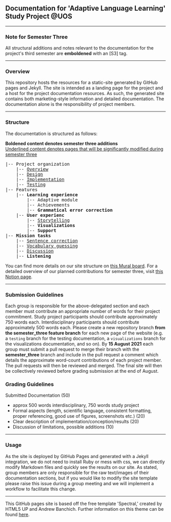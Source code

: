 ## Documentation for 'Adaptive Language Learning' Study Project @UOS

---

### Note for Semester Three

All structural additions and notes relevant to the documentation
for the project's third semester are **emboldened** with an
[S3] tag.

----

### Overview

This repository hosts the resources for a static-site generated by GitHub pages and Jekyll.
The site is intended as a landing page for the project and a host for the project documentation resources.
As such, the generated site contains both marketing-style information and detailed documentation.
The documentation alone is the responsibility of project members.

---

### Structure

The documentation is structured as follows:

**Boldened content denotes semester three additions**  
<ins>Underlined content denotes pages that will be significantly modified during semester three</ins>


<pre>
|-- Project organization
    |-- <ins>Overview</ins>
    |-- <ins>Design</ins>
    |-- <ins>Implementation</ins>
    |-- <ins>Testing</ins>
|-- Features
    |-- <strong>Learning experience</strong>
        |-- Adaptive module
        |-- Achievements
        |-- <strong>Grammatical error correction</strong>
    |-- <strong>User experienc</strong>
        |-- <ins>Storytelling</ins>
        |-- <strong>Visualizations</strong>
        |-- <strong>Support</strong>
|-- <strong>Mission tasks</strong>
    |-- <ins>Sentence correction</ins>
    |-- <ins>Vocabulary guessing</ins>
    |-- <ins>Discussion</ins>
    |-- <strong>Listening</strong>
</pre>

You can find more details on our site structure on [this Mural board](https://app.mural.co/t/personalvisionboard1357/m/personalvisionboard1357/1626770125380/3c0d3087bdfc4cfc68858027b10f0fd7243591e1?sender=u26177583979c89d370329710). For a detailed overview of our planned contributions for semester three, visit [this Notion page](https://www.notion.so/Documentation-e7ae66bf4eaf47a09cd629d65db8f739).

---

### Submission Guidelines

Each group is responsible for the above-delegated section and each member must contribute an appropriate number of words for their project commitment.
Study project participants should contribute approximately 750 words each. Interdisciplinary participants should contribute approximately 500 words each.
Please create a new repository branch **from the semester_three feature branch** for each new page of the website (e.g. a `testing` branch for the testing documentation, a `visualizations` branch for the visualizations documentation, and so on). By **15 August 2021** each group must submit a pull request to merge their
branch with the **semester_three** branch and include in the pull request a comment which details the approximate word-count contributions of each project member. The pull requests will then be reviewed and merged. The final site will then be collectively reviewed before grading submission at the end of August.

### Grading Guidelines

Submitted Documentation (50)
- approx 500 words interdisciplinary, 750 words study project
- Formal aspects (length, scientific language, consistent formatting, proper referencing, good use of figures, screenshots etc.) (20)
- Clear description of implementation/conception/results (20)
- Discussion of limitations, possible additions (10)

---

### Usage

As the site is deployed by GitHub Pages and generated with a Jekyll integration, we do not need to install Ruby or mess with css, we can directly modify Markdown files and quickly see the results on our site.
As stated, group members are only responsible for the raw text/images of their documentation sections,
but if you would like to modify the site template please raise this issue during a group meeting and we will implement a workflow to facilitate this change.

---

This GitHub pages site is based off the free template 'Spectral,' created by HTML5 UP and Andrew Banchich.
Further information on this theme can be found [here](https://github.com/andrewbanchich/spectral-jekyll-theme).
